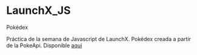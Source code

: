 # LaunchX_JS
Pokédex


Práctica de la semana de Javascript de LaunchX. Pokédex creada a partir de la PokeApi.
Disponible [aquí](https://hctrgc.github.io/LaunchX_JS/ "Pokédex")
